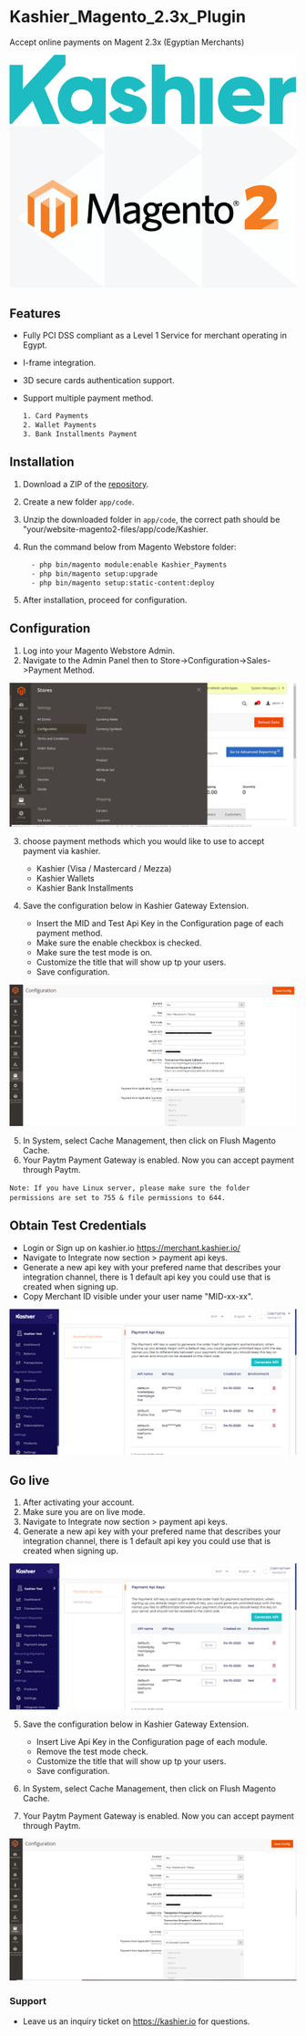 # Kashier_Magento_2.3x_Plugin

Accept online payments on Magent 2.3x (Egyptian Merchants)

![](https://raw.githubusercontent.com/Kashier-payments/Kashier_Magento_2.3x_Plugin/main/steps/kashier-logo.png)
![](https://raw.githubusercontent.com/Kashier-payments/Kashier_Magento_2.3x_Plugin/main/steps/mag_2.png)

## Features

- Fully PCI DSS compliant as a Level 1 Service for merchant operating in Egypt.
- I-frame integration.
- 3D secure cards authentication support.
- Support multiple payment method.
     
      1. Card Payments
      2. Wallet Payments  
      3. Bank Installments Payment 

## Installation  

1. Download a ZIP of the [repository](https://raw.githubusercontent.com/Kashier-payments/Kashier_Magento_2.3x_Plugin/main/Kashier_magento2.3.x.zip).
2. Create a new folder `app/code`.
3. Unzip the downloaded folder in `app/code`, the correct path should be "your/website-magento2-files/app/code/Kashier.
4. Run the command below from Magento Webstore folder:
         
         - php bin/magento module:enable Kashier_Payments
         - php bin/magento setup:upgrade
         - php bin/magento setup:static-content:deploy

5. After installation, proceed for configuration.

## Configuration

1. Log into your Magento Webstore Admin.
2. Navigate to the Admin Panel then to Store->Configuration->Sales->Payment Method.

![](https://raw.githubusercontent.com/Kashier-payments/Kashier_Magento_2.3x_Plugin/main/steps/configuration.png)

3. choose payment methods which you would like to use to accept payment via kashier.
      
      - Kashier (Visa / Mastercard / Mezza)
      - Kashier Wallets
      - Kashier Bank Installments
      
4. Save the configuration below in Kashier Gateway Extension.

   - Insert the MID and Test Api Key in the Configuration page of each payment method.
   - Make sure the enable checkbox is checked.
   - Make sure the test mode is on.
   - Customize the title that will show up tp your users.
   - Save configuration.

![](https://raw.githubusercontent.com/Kashier-payments/Kashier_Magento_2.3x_Plugin/main/steps/configuration_test.png)

5. In System, select Cache Management, then click on Flush Magento Cache.
6. Your Paytm Payment Gateway is enabled. Now you can accept payment through Paytm.

`Note: If you have Linux server, please make sure the folder permissions are set to 755 & file permissions to 644.`

## Obtain Test Credentials

- Login or Sign up on kashier.io https://merchant.kashier.io/
- Navigate to Integrate now section > payment api keys.
- Generate a new api key with your prefered name that describes your integration channel, there is 1 default api key you could use that is created when signing up.
- Copy Merchant ID visible under your user name "MID-xx-xx".

![](https://raw.githubusercontent.com/Kashier-payments/Kashier_Magento_2.3x_Plugin/main/steps/apikeylive.png)

## Go live

1. After activating your account.
2. Make sure you are on live mode.
3. Navigate to Integrate now section > payment api keys.
4. Generate a new api key with your prefered name that describes your integration channel, there is 1 default api key you could use that is created when signing up.

![](https://raw.githubusercontent.com/Kashier-payments/Kashier_Magento_2.3x_Plugin/main/steps/apikeytest.png)

5. Save the configuration below in Kashier Gateway Extension.
     
     - Insert Live Api Key in the Configuration page of each module.
     - Remove the test mode check.
     - Customize the title that will show up tp your users.
     - Save configuration.
     
6. In System, select Cache Management, then click on Flush Magento Cache.
7. Your Paytm Payment Gateway is enabled. Now you can accept payment through Paytm.

![](https://raw.githubusercontent.com/Kashier-payments/Kashier_Magento_2.3x_Plugin/main/steps/configuration_live.png)


### Support

- Leave us an inquiry ticket on https://kashier.io for questions.
